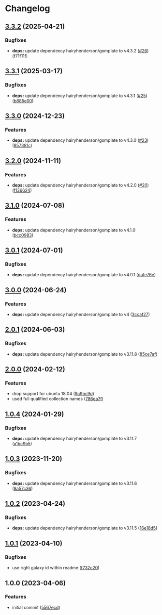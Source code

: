 # Changelog

## [3.3.2](https://github.com/rolehippie/gomplate/compare/v3.3.1...v3.3.2) (2025-04-21)


### Bugfixes

* **deps:** update dependency hairyhenderson/gomplate to v4.3.2 ([#26](https://github.com/rolehippie/gomplate/issues/26)) ([f71f11f](https://github.com/rolehippie/gomplate/commit/f71f11fe805e1d770e94403f1e1bf3c91b9ad390))

## [3.3.1](https://github.com/rolehippie/gomplate/compare/v3.3.0...v3.3.1) (2025-03-17)


### Bugfixes

* **deps:** update dependency hairyhenderson/gomplate to v4.3.1 ([#25](https://github.com/rolehippie/gomplate/issues/25)) ([b885e00](https://github.com/rolehippie/gomplate/commit/b885e00240f1662c4dabef773a75a3b6e54576b2))

## [3.3.0](https://github.com/rolehippie/gomplate/compare/v3.2.0...v3.3.0) (2024-12-23)


### Features

* **deps:** update dependency hairyhenderson/gomplate to v4.3.0 ([#23](https://github.com/rolehippie/gomplate/issues/23)) ([857381c](https://github.com/rolehippie/gomplate/commit/857381caf56ee752ebd4f0ebec32a5f7ea3418d8))

## [3.2.0](https://github.com/rolehippie/gomplate/compare/v3.1.0...v3.2.0) (2024-11-11)


### Features

* **deps:** update dependency hairyhenderson/gomplate to v4.2.0 ([#20](https://github.com/rolehippie/gomplate/issues/20)) ([f136624](https://github.com/rolehippie/gomplate/commit/f1366246b2e45fb82e02ee64b07aaaa0dedbff16))

## [3.1.0](https://github.com/rolehippie/gomplate/compare/v3.0.1...v3.1.0) (2024-07-08)


### Features

* **deps:** update dependency hairyhenderson/gomplate to v4.1.0 ([bcc0983](https://github.com/rolehippie/gomplate/commit/bcc0983f8eb092cf21a443d9f5cb8cac6d8963fb))

## [3.0.1](https://github.com/rolehippie/gomplate/compare/v3.0.0...v3.0.1) (2024-07-01)


### Bugfixes

* **deps:** update dependency hairyhenderson/gomplate to v4.0.1 ([dafe76e](https://github.com/rolehippie/gomplate/commit/dafe76e03b972546e08bd63d15824c438b2d4252))

## [3.0.0](https://github.com/rolehippie/gomplate/compare/v2.0.1...v3.0.0) (2024-06-24)


### Features

* **deps:** update dependency hairyhenderson/gomplate to v4 ([3ccaf27](https://github.com/rolehippie/gomplate/commit/3ccaf273f15b331b80b9dea0d081a9b50abe4e8d))

## [2.0.1](https://github.com/rolehippie/gomplate/compare/v2.0.0...v2.0.1) (2024-06-03)


### Bugfixes

* **deps:** update dependency hairyhenderson/gomplate to v3.11.8 ([85ce7af](https://github.com/rolehippie/gomplate/commit/85ce7af805b33fff45359d41afc536cd66b7e80b))

## [2.0.0](https://github.com/rolehippie/gomplate/compare/v1.0.4...v2.0.0) (2024-02-12)


### Features

* drop support for ubuntu 18.04 ([9a9bc9d](https://github.com/rolehippie/gomplate/commit/9a9bc9df40825239e097a867d35b18c95889009e))
* used full qualified collection names ([786ea7f](https://github.com/rolehippie/gomplate/commit/786ea7f8bdac46ccbdf569b740d19128f326464e))

## [1.0.4](https://github.com/rolehippie/gomplate/compare/v1.0.3...v1.0.4) (2024-01-29)


### Bugfixes

* **deps:** update dependency hairyhenderson/gomplate to v3.11.7 ([a1bc9b5](https://github.com/rolehippie/gomplate/commit/a1bc9b5e75cb06dced1d86fe8fae9c6c1d3d20ee))

## [1.0.3](https://github.com/rolehippie/gomplate/compare/v1.0.2...v1.0.3) (2023-11-20)


### Bugfixes

* **deps:** update dependency hairyhenderson/gomplate to v3.11.6 ([8a57c36](https://github.com/rolehippie/gomplate/commit/8a57c36f210271117ff53385e9c0707b1e0febd8))

## [1.0.2](https://github.com/rolehippie/gomplate/compare/v1.0.1...v1.0.2) (2023-04-24)


### Bugfixes

* **deps:** update dependency hairyhenderson/gomplate to v3.11.5 ([16e18d5](https://github.com/rolehippie/gomplate/commit/16e18d5ba02e252e541e082cc7acdc419c9967d3))

## [1.0.1](https://github.com/rolehippie/gomplate/compare/v1.0.0...v1.0.1) (2023-04-10)


### Bugfixes

* use right galaxy id within readme ([f732c20](https://github.com/rolehippie/gomplate/commit/f732c20cb1980c0d7cb5fb32d5b0ad1e4355c133))

## 1.0.0 (2023-04-06)


### Features

* initial commit ([5567ecd](https://github.com/rolehippie/gomplate/commit/5567ecd3e50ff45e766d27d36e2644c4d53b38d5))
